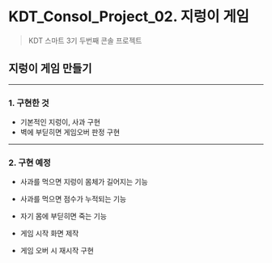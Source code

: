 # KDT_Consol_Project_02. 지렁이 게임
>KDT 스마트 3기 두번째 콘솔 프로젝트



## 지렁이 게임 만들기

---

### 1. 구현한 것
- 기본적인 지렁이, 사과 구현
- 벽에 부딛히면 게임오버 판정 구현

---

### 2. 구현 예정
- 사과를 먹으면 지렁이 몸체가 길어지는 기능

- 사과를 먹으면 점수가 누적되는 기능

- 자기 몸에 부딛히면 죽는 기능

- 게임 시작 화면 제작

- 게임 오버 시 재시작 구현
